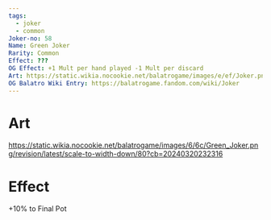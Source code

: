 ```yaml
---
tags:
  - joker
  - common
Joker-no: 58
Name: Green Joker
Rarity: Common
Effect: ???
OG Effect: +1 Mult per hand played -1 Mult per discard
Art: https://static.wikia.nocookie.net/balatrogame/images/e/ef/Joker.png/revision/latest?cb=20230925003651
OG Balatro Wiki Entry: https://balatrogame.fandom.com/wiki/Joker
---
```

# Art
https://static.wikia.nocookie.net/balatrogame/images/6/6c/Green_Joker.png/revision/latest/scale-to-width-down/80?cb=20240320232316
# Effect
+10% to Final Pot